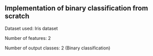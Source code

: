 ## Implementation of binary classification from scratch

Dataset used: Iris dataset

Number of features: 2 

Number of output classes: 2 (Binary classification)

